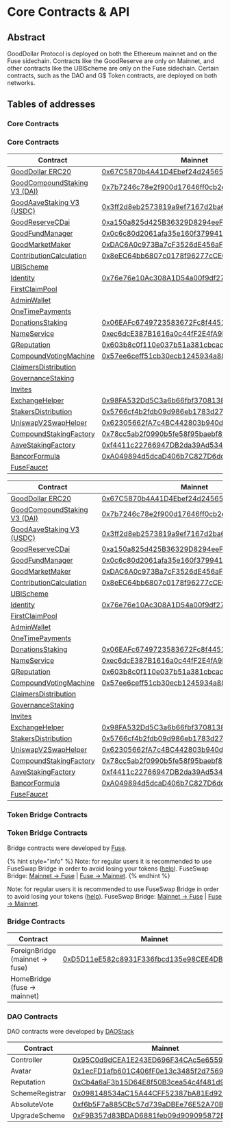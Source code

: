 # Core Contracts & API

## Abstract

GoodDollar Protocol is deployed on both the Ethereum mainnet and on the Fuse sidechain. Contracts like the GoodReserve are only on Mainnet, and other contracts like the UBIScheme are only on the Fuse sidechain. Certain contracts, such as the DAO and G$ Token contracts, are deployed on both networks.

## Tables of addresses

### Core Contracts

### Core Contracts

| Contract                                                      | Mainnet                                                                                                               | Fuse                                                                                                                                   | Source code                                                                                                                                                                  |
| ------------------------------------------------------------- | --------------------------------------------------------------------------------------------------------------------- | -------------------------------------------------------------------------------------------------------------------------------------- | ---------------------------------------------------------------------------------------------------------------------------------------------------------------------------- |
| [GoodDollar ERC20](gooddollar.md)                             | [0x67C5870b4A41D4Ebef24d2456547A03F1f3e094B](https://etherscan.io/address/0x67C5870b4A41D4Ebef24d2456547A03F1f3e094B) | [0x495d133B938596C9984d462F007B676bDc57eCEC](https://explorer.fuse.io/address/0x495d133B938596C9984d462F007B676bDc57eCEC/transactions) | [GoodDollar.sol](https://github.com/GoodDollar/GoodContracts/blob/master/contracts/token/GoodDollar.sol)                                                                     |
| [GoodCompoundStaking V3 (DAI)](goodcompoundstaking-v2-dai.md) | [0x7b7246c78e2f900d17646ff0cb2ec47d6ba10754](https://etherscan.io/address/0x7b7246c78e2f900d17646ff0cb2ec47d6ba10754) |                                                                                                                                        | [GoodCompoundStakingV2.sol](https://github.com/GoodDollar/GoodProtocol/commit/ca2516b30743d888c27f473bb2dbcd21492c790a)                                                      |
| [GoodAaveStaking V3 (USDC)](goodaavestaking-v2-usdc.md)       | [0x3ff2d8eb2573819a9ef7167d2ba6fd6d31b17f4f](https://etherscan.io/address/0x3ff2d8eb2573819a9ef7167d2ba6fd6d31b17f4f) |                                                                                                                                        | [GoodAaveStakingV2.sol](https://github.com/GoodDollar/GoodProtocol/commit/ca2516b30743d888c27f473bb2dbcd21492c790a)                                                          |
| [GoodReserveCDai](goodreservecdai.md)                         | [0xa150a825d425B36329D8294eeF8bD0fE68f8F6E0](https://etherscan.io/address/0xa150a825d425B36329D8294eeF8bD0fE68f8F6E0) |                                                                                                                                        | [GoodReserveCDai.sol](https://github.com/GoodDollar/GoodContracts/blob/master/stakingModel/contracts/GoodReserveCDai.sol)                                                    |
| [GoodFundManager](goodfundmanager.md)                         | [0x0c6c80d2061afa35e160f3799411d83bdeea0a5a](https://etherscan.io/address/0x0c6c80d2061afa35e160f3799411d83bdeea0a5a) |                                                                                                                                        | [GoodFundManager.sol](https://github.com/GoodDollar/GoodProtocol/blob/master/contracts/staking/GoodFundManager.sol)                                                          |
| [GoodMarketMaker](goodmarketmaker.md)                         | [0xDAC6A0c973Ba7cF3526dE456aFfA43AB421f659F](https://etherscan.io/address/0xDAC6A0c973Ba7cF3526dE456aFfA43AB421f659F) |                                                                                                                                        | [GoodMarketMaker.sol](https://github.com/GoodDollar/GoodProtocol/blob/master/contracts/reserve/GoodMarketMaker.sol)                                                          |
| [ContributionCalculation](contributioncalculation.md)         | [0x8eEC64bb6807c0178f96277cCE6a334B4e565E5C](https://etherscan.io/address/0x8eEC64bb6807c0178f96277cCE6a334B4e565E5C) |                                                                                                                                        | [ContributionCalculation.sol](https://github.com/GoodDollar/GoodContracts/blob/master/stakingModel/contracts/ContributionCalculation.sol)                                    |
| [UBIScheme](ubischeme.md)                                     |                                                                                                                       | [0xd253A5203817225e9768C05E5996d642fb96bA86](https://explorer.fuse.io/address/0xd253A5203817225e9768C05E5996d642fb96bA86/transactions) | [UBIScheme.sol](https://github.com/GoodDollar/GoodProtocol/blob/master/contracts/ubi/UBIScheme.sol)                                                                          |
| [Identity](identity.md)                                       | [0x76e76e10Ac308A1D54a00f9df27EdCE4801F288b](https://etherscan.io/address/0x76e76e10Ac308A1D54a00f9df27EdCE4801F288b) | [0xFa8d865A962ca8456dF331D78806152d3aC5B84F](https://explorer.fuse.io/address/0xFa8d865A962ca8456dF331D78806152d3aC5B84F/transactions) | [Identity.sol](https://github.com/GoodDollar/GoodContracts/blob/master/contracts/identity/Identity.sol)                                                                      |
| [FirstClaimPool](firstclaimpool.md)                           |                                                                                                                       | [0x18BcdF79A724648bF34eb06701be81bD072A2384](https://explorer.fuse.io/address/0x18BcdF79A724648bF34eb06701be81bD072A2384/transactions) | [FirstClaimPool.sol](https://github.com/GoodDollar/GoodContracts/blob/master/stakingModel/contracts/FirstClaimPool.sol)                                                      |
| [AdminWallet](adminwallet.md)                                 |                                                                                                                       | [0x9F75dAcB77419b87f568d417eBc84346e134144E](https://explorer.fuse.io/address/0x9F75dAcB77419b87f568d417eBc84346e134144E/transactions) | [AdminWallet.sol](https://github.com/GoodDollar/GoodContracts/blob/master/contracts/wallet/AdminWallet.sol)                                                                  |
| [OneTimePayments](onetimepayments.md)                         |                                                                                                                       | [0xd9Aa86e0Ddb932bD78ab8c71C1B98F83cF610Bd4](https://explorer.fuse.io/address/0xd9Aa86e0Ddb932bD78ab8c71C1B98F83cF610Bd4/transactions) | [OneTimePayments.sol](https://github.com/GoodDollar/GoodContracts/blob/master/contracts/dao/schemes/OneTimePayments.sol)                                                     |
| [DonationsStaking](donationsstaking.md)                       | [0x06EAFc6749723583672Fc8f4451c8ec0E59F5798](https://etherscan.io/address/0x06EAFc6749723583672Fc8f4451c8ec0E59F5798) |                                                                                                                                        | [DonationsStakinng.sol](https://github.com/GoodDollar/GoodProtocol/blob/master/contracts/staking/DonationsStaking.sol)                                                       |
| [NameService](nameservice.md)                                 | [0xec6dcE387B1616a0c44fF2E4fA9E90E53Cf14eb0](https://etherscan.io/address/0xec6dcE387B1616a0c44fF2E4fA9E90E53Cf14eb0) | [0xec6dcE387B1616a0c44fF2E4fA9E90E53Cf14eb0](https://explorer.fuse.io/address/0xec6dcE387B1616a0c44fF2E4fA9E90E53Cf14eb0/transactions) | [NameService.sol](https://github.com/GoodDollar/GoodProtocol/blob/master/contracts/utils/NameService.sol)                                                                    |
| [GReputation](greputation.md)                                 | [0x603b8c0f110e037b51a381cbcacabb8d6c6e4543](https://etherscan.io/address/0x603b8c0f110e037b51a381cbcacabb8d6c6e4543) | [0x603B8C0F110E037b51A381CBCacAbb8d6c6E4543](https://explorer.fuse.io/address/0x603B8C0F110E037b51A381CBCacAbb8d6c6E4543/transactions) | [GReputation.sol](https://github.com/GoodDollar/GoodProtocol/blob/master/contracts/governance/GReputation.sol)                                                               |
| [CompoundVotingMachine](compoundvotingmachine.md)             | [0x57ee6ceff51cb30ecb1245934a882c500fbec1e9](https://etherscan.io/address/0x57ee6ceff51cb30ecb1245934a882c500fbec1e9) | [0x57Ee6Ceff51CB30Ecb1245934a882c500Fbec1e9](https://explorer.fuse.io/address/0x57Ee6Ceff51CB30Ecb1245934a882c500Fbec1e9/transactions) | [CompoundVotingMachine.sol](https://github.com/GoodDollar/GoodProtocol/blob/master/contracts/governance/CompoundVotingMachine.sol)                                           |
| [ClaimersDistribution](claimersdistribution.md)               |                                                                                                                       | [0x1aE4929090258A9D5000D98Cfb8A27174d345834](https://explorer.fuse.io/address/0x1aE4929090258A9D5000D98Cfb8A27174d345834/transactions) | [ClaimersDistribution.sol](https://github.com/GoodDollar/GoodProtocol/blob/master/contracts/governance/ClaimersDistribution.sol)                                             |
| [GovernanceStaking](governancestaking.md)                     |                                                                                                                       | [0xB7C3e738224625289C573c54d402E9Be46205546](https://explorer.fuse.io/address/0xB7C3e738224625289C573c54d402E9Be46205546/transactions) | [GovarnanceStaking.sol](https://github.com/GoodDollar/GoodProtocol/blob/master/contracts/governance/GovarnanceStaking.sol)                                                   |
| [Invites](invites.md)                                         |                                                                                                                       | [0xCa2F09c3ccFD7aD5cB9276918Bd1868f2b922ea0](https://explorer.fuse.io/address/0xCa2F09c3ccFD7aD5cB9276918Bd1868f2b922ea0/transactions) | [InvitesV1.sol](https://github.com/GoodDollar/GoodProtocol/blob/master/contracts/unaudited-foundation/InvitesV1.sol)                                                         |
| [ExchangeHelper](exchangehelper.md)                           | [0x98FA532Dd5C3a6b66fbf370813803192DE4e0abd](https://etherscan.io/address/0x98FA532Dd5C3a6b66fbf370813803192DE4e0abd) |                                                                                                                                        | [ExchangeHelper.sol](https://github.com/GoodDollar/GoodProtocol/blob/91d455b607750cf417f6443740ce71a4d6aa8eac/contracts/reserve/ExchangeHelper.sol)                          |
| [StakersDistribution](stakersdistribution.md)                 | [0x5766cf4b2fdb09d986eb1783d276013c224e28c8](https://etherscan.io/address/0x5766cf4b2fdb09d986eb1783d276013c224e28c8) |                                                                                                                                        | [StakersDistribution.sol](https://github.com/GoodDollar/GoodProtocol/blob/91d455b607750cf417f6443740ce71a4d6aa8eac/contracts/governance/StakersDistribution.sol)             |
| [UniswapV2SwapHelper](uniswapv2swaphelper.md)                 | [0x62305662fA7c4BC442803b940d9192DbDC92D710](https://etherscan.io/address/0x62305662fA7c4BC442803b940d9192DbDC92D710) |                                                                                                                                        | [UniswapV2SwapHelper.sol](https://github.com/GoodDollar/GoodProtocol/blob/926e5b25dd121f7c9e8ebc9efa14a99b34e049cd/contracts/staking/UniswapV2SwapHelper.sol)                |
| [CompoundStakingFactory](compoundstakingfactory.md)           | [0x78cc5ab2f0990b5fe58f95baebf8f37879534aeb](https://etherscan.io/address/0x78cc5ab2f0990b5fe58f95baebf8f37879534aeb) |                                                                                                                                        | [CompoundStakingFactory.sol](https://github.com/GoodDollar/GoodProtocol/blob/91d455b607750cf417f6443740ce71a4d6aa8eac/contracts/staking/compound/CompoundStakingFactory.sol) |
| [AaveStakingFactory](aavestakingfactory.md)                   | [0xf4411c22766947DB2da39Ad534A040b770B51153](https://etherscan.io/address/0xf4411c22766947DB2da39Ad534A040b770B51153) |                                                                                                                                        | [AaveStakingFactory.sol](https://github.com/GoodDollar/GoodProtocol/blob/91d455b607750cf417f6443740ce71a4d6aa8eac/contracts/staking/aave/AaveStakingFactory.sol)             |
| [BancorFormula](broken-reference)                             | [0xA049894d5dcaD406b7C827D6dc6A0B58CA4AE73a](https://etherscan.io/address/0xA049894d5dcaD406b7C827D6dc6A0B58CA4AE73a) |                                                                                                                                        | [BancorFormula.sol](https://github.com/GoodDollar/GoodProtocol/blob/master/contracts/utils/BancorFormula.sol)                                                                |
| [FuseFaucet](fusefaucet.md)                                   |                                                                                                                       | [0x01ab5966C1d742Ae0CFF7f14cC0F4D85156e83d9](https://explorer.fuse.io/address/0x01ab5966C1d742Ae0CFF7f14cC0F4D85156e83d9/transactions) | [FuseFaucet.sol](https://github.com/GoodDollar/GoodProtocol/blob/master/contracts/unaudited-foundation/FuseFaucet.sol)                                                       |

| Contract                                                      | Mainnet                                                                                                               | Fuse                                                                                                                                   | Source code                                                                                                                                                                  |
| ------------------------------------------------------------- | --------------------------------------------------------------------------------------------------------------------- | -------------------------------------------------------------------------------------------------------------------------------------- | ---------------------------------------------------------------------------------------------------------------------------------------------------------------------------- |
| [GoodDollar ERC20](gooddollar.md)                             | [0x67C5870b4A41D4Ebef24d2456547A03F1f3e094B](https://etherscan.io/address/0x67C5870b4A41D4Ebef24d2456547A03F1f3e094B) | [0x495d133B938596C9984d462F007B676bDc57eCEC](https://explorer.fuse.io/address/0x495d133B938596C9984d462F007B676bDc57eCEC/transactions) | [GoodDollar.sol](https://github.com/GoodDollar/GoodContracts/blob/master/contracts/token/GoodDollar.sol)                                                                     |
| [GoodCompoundStaking V3 (DAI)](goodcompoundstaking-v2-dai.md) | [0x7b7246c78e2f900d17646ff0cb2ec47d6ba10754](https://etherscan.io/address/0x7b7246c78e2f900d17646ff0cb2ec47d6ba10754) |                                                                                                                                        | [GoodCompoundStakingV2.sol](https://github.com/GoodDollar/GoodProtocol/commit/ca2516b30743d888c27f473bb2dbcd21492c790a)                                                      |
| [GoodAaveStaking V3 (USDC)](goodaavestaking-v2-usdc.md)       | [0x3ff2d8eb2573819a9ef7167d2ba6fd6d31b17f4f](https://etherscan.io/address/0x3ff2d8eb2573819a9ef7167d2ba6fd6d31b17f4f) |                                                                                                                                        | [GoodAaveStakingV2.sol](https://github.com/GoodDollar/GoodProtocol/commit/ca2516b30743d888c27f473bb2dbcd21492c790a)                                                          |
| [GoodReserveCDai](goodreservecdai.md)                         | [0xa150a825d425B36329D8294eeF8bD0fE68f8F6E0](https://etherscan.io/address/0xa150a825d425B36329D8294eeF8bD0fE68f8F6E0) |                                                                                                                                        | [GoodReserveCDai.sol](https://github.com/GoodDollar/GoodContracts/blob/master/stakingModel/contracts/GoodReserveCDai.sol)                                                    |
| [GoodFundManager](goodfundmanager.md)                         | [0x0c6c80d2061afa35e160f3799411d83bdeea0a5a](https://etherscan.io/address/0x0c6c80d2061afa35e160f3799411d83bdeea0a5a) |                                                                                                                                        | [GoodFundManager.sol](https://github.com/GoodDollar/GoodProtocol/blob/master/contracts/staking/GoodFundManager.sol)                                                          |
| [GoodMarketMaker](goodmarketmaker.md)                         | [0xDAC6A0c973Ba7cF3526dE456aFfA43AB421f659F](https://etherscan.io/address/0xDAC6A0c973Ba7cF3526dE456aFfA43AB421f659F) |                                                                                                                                        | [GoodMarketMaker.sol](https://github.com/GoodDollar/GoodProtocol/blob/master/contracts/reserve/GoodMarketMaker.sol)                                                          |
| [ContributionCalculation](contributioncalculation.md)         | [0x8eEC64bb6807c0178f96277cCE6a334B4e565E5C](https://etherscan.io/address/0x8eEC64bb6807c0178f96277cCE6a334B4e565E5C) |                                                                                                                                        | [ContributionCalculation.sol](https://github.com/GoodDollar/GoodContracts/blob/master/stakingModel/contracts/ContributionCalculation.sol)                                    |
| [UBIScheme](ubischeme.md)                                     |                                                                                                                       | [0xd253A5203817225e9768C05E5996d642fb96bA86](https://explorer.fuse.io/address/0xd253A5203817225e9768C05E5996d642fb96bA86/transactions) | [UBIScheme.sol](https://github.com/GoodDollar/GoodProtocol/blob/master/contracts/ubi/UBIScheme.sol)                                                                          |
| [Identity](identity.md)                                       | [0x76e76e10Ac308A1D54a00f9df27EdCE4801F288b](https://etherscan.io/address/0x76e76e10Ac308A1D54a00f9df27EdCE4801F288b) | [0xFa8d865A962ca8456dF331D78806152d3aC5B84F](https://explorer.fuse.io/address/0xFa8d865A962ca8456dF331D78806152d3aC5B84F/transactions) | [Identity.sol](https://github.com/GoodDollar/GoodContracts/blob/master/contracts/identity/Identity.sol)                                                                      |
| [FirstClaimPool](firstclaimpool.md)                           |                                                                                                                       | [0x18BcdF79A724648bF34eb06701be81bD072A2384](https://explorer.fuse.io/address/0x18BcdF79A724648bF34eb06701be81bD072A2384/transactions) | [FirstClaimPool.sol](https://github.com/GoodDollar/GoodContracts/blob/master/stakingModel/contracts/FirstClaimPool.sol)                                                      |
| [AdminWallet](adminwallet.md)                                 |                                                                                                                       | [0x9F75dAcB77419b87f568d417eBc84346e134144E](https://explorer.fuse.io/address/0x9F75dAcB77419b87f568d417eBc84346e134144E/transactions) | [AdminWallet.sol](https://github.com/GoodDollar/GoodContracts/blob/master/contracts/wallet/AdminWallet.sol)                                                                  |
| [OneTimePayments](onetimepayments.md)                         |                                                                                                                       | [0xd9Aa86e0Ddb932bD78ab8c71C1B98F83cF610Bd4](https://explorer.fuse.io/address/0xd9Aa86e0Ddb932bD78ab8c71C1B98F83cF610Bd4/transactions) | [OneTimePayments.sol](https://github.com/GoodDollar/GoodContracts/blob/master/contracts/dao/schemes/OneTimePayments.sol)                                                     |
| [DonationsStaking](donationsstaking.md)                       | [0x06EAFc6749723583672Fc8f4451c8ec0E59F5798](https://etherscan.io/address/0x06EAFc6749723583672Fc8f4451c8ec0E59F5798) |                                                                                                                                        | [DonationsStakinng.sol](https://github.com/GoodDollar/GoodProtocol/blob/master/contracts/staking/DonationsStaking.sol)                                                       |
| [NameService](nameservice.md)                                 | [0xec6dcE387B1616a0c44fF2E4fA9E90E53Cf14eb0](https://etherscan.io/address/0xec6dcE387B1616a0c44fF2E4fA9E90E53Cf14eb0) | [0xec6dcE387B1616a0c44fF2E4fA9E90E53Cf14eb0](https://explorer.fuse.io/address/0xec6dcE387B1616a0c44fF2E4fA9E90E53Cf14eb0/transactions) | [NameService.sol](https://github.com/GoodDollar/GoodProtocol/blob/master/contracts/utils/NameService.sol)                                                                    |
| [GReputation](greputation.md)                                 | [0x603b8c0f110e037b51a381cbcacabb8d6c6e4543](https://etherscan.io/address/0x603b8c0f110e037b51a381cbcacabb8d6c6e4543) | [0x603B8C0F110E037b51A381CBCacAbb8d6c6E4543](https://explorer.fuse.io/address/0x603B8C0F110E037b51A381CBCacAbb8d6c6E4543/transactions) | [GReputation.sol](https://github.com/GoodDollar/GoodProtocol/blob/master/contracts/governance/GReputation.sol)                                                               |
| [CompoundVotingMachine](compoundvotingmachine.md)             | [0x57ee6ceff51cb30ecb1245934a882c500fbec1e9](https://etherscan.io/address/0x57ee6ceff51cb30ecb1245934a882c500fbec1e9) | [0x57Ee6Ceff51CB30Ecb1245934a882c500Fbec1e9](https://explorer.fuse.io/address/0x57Ee6Ceff51CB30Ecb1245934a882c500Fbec1e9/transactions) | [CompoundVotingMachine.sol](https://github.com/GoodDollar/GoodProtocol/blob/master/contracts/governance/CompoundVotingMachine.sol)                                           |
| [ClaimersDistribution](claimersdistribution.md)               |                                                                                                                       | [0x1aE4929090258A9D5000D98Cfb8A27174d345834](https://explorer.fuse.io/address/0x1aE4929090258A9D5000D98Cfb8A27174d345834/transactions) | [ClaimersDistribution.sol](https://github.com/GoodDollar/GoodProtocol/blob/master/contracts/governance/ClaimersDistribution.sol)                                             |
| [GovernanceStaking](governancestaking.md)                     |                                                                                                                       | [0xB7C3e738224625289C573c54d402E9Be46205546](https://explorer.fuse.io/address/0xB7C3e738224625289C573c54d402E9Be46205546/transactions) | [GovernanceStaking.sol](https://github.com/GoodDollar/GoodProtocol/blob/master/contracts/governance/GovernanceStaking.sol)                                                   |
| [Invites](invites.md)                                         |                                                                                                                       | [0xCa2F09c3ccFD7aD5cB9276918Bd1868f2b922ea0](https://explorer.fuse.io/address/0xCa2F09c3ccFD7aD5cB9276918Bd1868f2b922ea0/transactions) | [InvitesV1.sol](https://github.com/GoodDollar/GoodProtocol/blob/master/contracts/unaudited-foundation/InvitesV1.sol)                                                         |
| [ExchangeHelper](exchangehelper.md)                           | [0x98FA532Dd5C3a6b66fbf370813803192DE4e0abd](https://etherscan.io/address/0x98FA532Dd5C3a6b66fbf370813803192DE4e0abd) |                                                                                                                                        | [ExchangeHelper.sol](https://github.com/GoodDollar/GoodProtocol/blob/91d455b607750cf417f6443740ce71a4d6aa8eac/contracts/reserve/ExchangeHelper.sol)                          |
| [StakersDistribution](stakersdistribution.md)                 | [0x5766cf4b2fdb09d986eb1783d276013c224e28c8](https://etherscan.io/address/0x5766cf4b2fdb09d986eb1783d276013c224e28c8) |                                                                                                                                        | [StakersDistribution.sol](https://github.com/GoodDollar/GoodProtocol/blob/91d455b607750cf417f6443740ce71a4d6aa8eac/contracts/governance/StakersDistribution.sol)             |
| [UniswapV2SwapHelper](uniswapv2swaphelper.md)                 | [0x62305662fA7c4BC442803b940d9192DbDC92D710](https://etherscan.io/address/0x62305662fA7c4BC442803b940d9192DbDC92D710) |                                                                                                                                        | [UniswapV2SwapHelper.sol](https://github.com/GoodDollar/GoodProtocol/blob/926e5b25dd121f7c9e8ebc9efa14a99b34e049cd/contracts/staking/UniswapV2SwapHelper.sol)                |
| [CompoundStakingFactory](compoundstakingfactory.md)           | [0x78cc5ab2f0990b5fe58f95baebf8f37879534aeb](https://etherscan.io/address/0x78cc5ab2f0990b5fe58f95baebf8f37879534aeb) |                                                                                                                                        | [CompoundStakingFactory.sol](https://github.com/GoodDollar/GoodProtocol/blob/91d455b607750cf417f6443740ce71a4d6aa8eac/contracts/staking/compound/CompoundStakingFactory.sol) |
| [AaveStakingFactory](aavestakingfactory.md)                   | [0xf4411c22766947DB2da39Ad534A040b770B51153](https://etherscan.io/address/0xf4411c22766947DB2da39Ad534A040b770B51153) |                                                                                                                                        | [AaveStakingFactory.sol](https://github.com/GoodDollar/GoodProtocol/blob/91d455b607750cf417f6443740ce71a4d6aa8eac/contracts/staking/aave/AaveStakingFactory.sol)             |
| [BancorFormula](broken-reference)                             | [0xA049894d5dcaD406b7C827D6dc6A0B58CA4AE73a](https://etherscan.io/address/0xA049894d5dcaD406b7C827D6dc6A0B58CA4AE73a) |                                                                                                                                        | [BancorFormula.sol](https://github.com/GoodDollar/GoodProtocol/blob/master/contracts/utils/BancorFormula.sol)                                                                |
| [FuseFaucet](fusefaucet.md)                                   |                                                                                                                       | [0x01ab5966C1d742Ae0CFF7f14cC0F4D85156e83d9](https://explorer.fuse.io/address/0x01ab5966C1d742Ae0CFF7f14cC0F4D85156e83d9/transactions) | [FuseFaucet.sol](https://github.com/GoodDollar/GoodProtocol/blob/master/contracts/unaudited-foundation/FuseFaucet.sol)                                                       |

### Token Bridge Contracts

### Token Bridge Contracts

Bridge contracts were developed by [Fuse](https://fuse.io).

{% hint style="info" %}
Note: for regular users it is recommended to use FuseSwap Bridge in order to avoid losing your tokens ([help](https://docs.fuse.io/fuseswap/bridge-fuse-erc20-tokens)). FuseSwap Bridge: [Mainnet -> Fuse](https://fuseswap.com/#/bridge/0x67C5870b4A41D4Ebef24d2456547A03F1f3e094B) | [Fuse -> Mainnet](https://fuseswap.com/#/bridge/0x495d133B938596C9984d462F007B676bDc57eCEC).
{% endhint %}

Note: for regular users it is recommended to use FuseSwap Bridge in order to avoid losing your tokens ([help](https://docs.fuse.io/fuseswap/bridge-fuse-erc20-tokens)). FuseSwap Bridge: [Mainnet -> Fuse](https://fuseswap.com/#/bridge/0x67C5870b4A41D4Ebef24d2456547A03F1f3e094B) | [Fuse -> Mainnet](https://fuseswap.com/#/bridge/0x495d133B938596C9984d462F007B676bDc57eCEC).

### Bridge Contracts

| Contract                        | Mainnet                                                                                                               | Fuse                                                                                                                      | Source code                                                                                                                                                                       |
| ------------------------------- | --------------------------------------------------------------------------------------------------------------------- | ------------------------------------------------------------------------------------------------------------------------- | --------------------------------------------------------------------------------------------------------------------------------------------------------------------------------- |
| ForeignBridge (mainnet -> fuse) | [0xD5D11eE582c8931F336fbcd135e98CEE4DB8CCB0](https://etherscan.io/address/0xD5D11eE582c8931F336fbcd135e98CEE4DB8CCB0) |                                                                                                                           | [ForeignAMBErc677ToErc677.sol](https://github.com/fuseio/tokenbridge-contracts/blob/master/contracts/upgradeable\_contracts/amb\_erc677\_to\_erc677/ForeignAMBErc677ToErc677.sol) |
| HomeBridge (fuse -> mainnet)    |                                                                                                                       | [0xD39021DB018E2CAEadb4B2e6717D31550e7918D0](https://explorer.fuse.io/address/0xD39021DB018E2CAEadb4B2e6717D31550e7918D0) | [HomeAMBErc677ToErc677.sol](https://github.com/fuseio/tokenbridge-contracts/blob/master/contracts/upgradeable\_contracts/amb\_erc677\_to\_erc677/HomeAMBErc677ToErc677.sol)       |

### DAO Contracts

DAO contracts were developed by [DAOStack](https://daostack.io)

| Contract        | Mainnet                                                                                                               | Fuse                                                                                                                      | Source code                                                                                                      |
| --------------- | --------------------------------------------------------------------------------------------------------------------- | ------------------------------------------------------------------------------------------------------------------------- | ---------------------------------------------------------------------------------------------------------------- |
| Controller      | [0x95C0d9dCEA1E243ED696F34CAc5e6559C3c128a3](https://etherscan.io/address/0x95C0d9dCEA1E243ED696F34CAc5e6559C3c128a3) | [0xBcE053b99e22158f8B62f4DBFbEdE1f936b2D4e4](https://explorer.fuse.io/address/0xBcE053b99e22158f8B62f4DBFbEdE1f936b2D4e4) | [Controller.sol](http://github.com/daostack/arc/tree/master/contracts/controller/Controller.sol)                 |
| Avatar          | [0x1ecFD1afb601C406fF0e13c3485f2d75699b6817](https://etherscan.io/address/0x1ecFD1afb601C406fF0e13c3485f2d75699b6817) | [0xf96dADc6D71113F6500e97590760C924dA1eF70e](https://explorer.fuse.io/address/0xf96dADc6D71113F6500e97590760C924dA1eF70e) | [Avatar.sol](http://github.com/daostack/arc/tree/master/contracts/controller/Avatar.sol)                         |
| Reputation      | [0xCb4a6aF3b15D64E8f50B3cea54c4f481d9E434C1](https://etherscan.io/address/0xCb4a6aF3b15D64E8f50B3cea54c4f481d9E434C1) | [0x0be7C592374EE0bD0CcBFC76Be758a138BcaEc6E](https://explorer.fuse.io/address/0x0be7C592374EE0bD0CcBFC76Be758a138BcaEc6E) | [Reputation.sol](http://github.com/daostack/infra/tree/master/contracts/Reputation.sol)                          |
| SchemeRegistrar | [0x098148534aC15A44CFF52387bA81Ed929589eCAf](https://etherscan.io/address/0x098148534aC15A44CFF52387bA81Ed929589eCAf) | [0x12F706FaafCBf8093282Dba0c40eD0D4Eb5CAF54](https://explorer.fuse.io/address/0x12F706FaafCBf8093282Dba0c40eD0D4Eb5CAF54) | [SchemeRegistrar.sol](http://github.com/daostack/arc/tree/master/contracts/universalSchemes/SchemeRegistrar.sol) |
| AbsoluteVote    | [0xf6b5F7a885CBc57d739aDBEe76E52A70Bc04D795](https://etherscan.io/address/0xCb4a6aF3b15D64E8f50B3cea54c4f481d9E434C1) | [0xf6b5F7a885CBc57d739aDBEe76E52A70Bc04D795](https://explorer.fuse.io/address/0x0be7C592374EE0bD0CcBFC76Be758a138BcaEc6E) | [AbsoluteVote.sol](http://github.com/daostack/infra/tree/master/contracts/votingMachines/AbsoluteVote.sol)       |
| UpgradeScheme   | [0xF9B357d83BDAD6881feb09d909095872B93203d0](https://etherscan.io/address/0xF9B357d83BDAD6881feb09d909095872B93203d0) | [0x653c67Be5b3739708e84B61641253822405d78D8](https://explorer.fuse.io/address/0x653c67Be5b3739708e84B61641253822405d78D8) | [UpgradeScheme.sol](http://github.com/daostack/arc/tree/master/contracts/universalSchemes/UpgradeScheme.sol)     |



